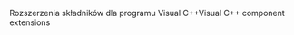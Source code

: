 <span data-ttu-id="8d49c-101">Rozszerzenia składników dla programu Visual C++</span><span class="sxs-lookup"><span data-stu-id="8d49c-101">Visual C++ component extensions</span></span>